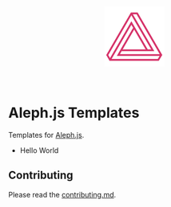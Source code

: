 <div align="center">
    <br/>
    <br/>
    <img src="./hello-world/public/logo.svg" width="120" height="120" />
    <br/>
    <br/>
    <br/>
</div>

# Aleph.js Templates
Templates for [Aleph.js](https://github.com/postui/aleph.js).

 - Hello World

## Contributing
Please read the [contributing.md](CONTRIBUTING.md).
